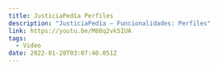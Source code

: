 ```yaml
---
title: JusticiaPedía Perfiles
description: "JusticiaPedía – Funcionalidades: Perfiles"
link: https://youtu.be/M88q2vk5IUA
tags:
  - Video
date: 2022-01-28T03:07:40.051Z
---
```


